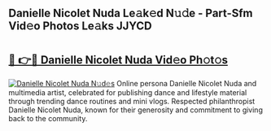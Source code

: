 ## Danielle Nicolet Nuda Le𝚊k𝚎d N𝚞𝚍e - Part-Sfm Vid𝚎o Photos Le𝚊ks JJYCD

# <h2><a href="http://fbc2ow.evod.top/?m=Danielle+Nicolet+Nuda">🔗 👉🔴 Danielle Nicolet Nuda Vid𝚎o Ph𝚘t𝚘s</a></h2>

[![Danielle Nicolet Nuda N𝚞d𝚎s](https://i.imgur.com/8V9OHl7.gif)](http://fbc2ow.evod.top/?m=Danielle+Nicolet+Nuda)
Online persona Danielle Nicolet Nuda and multimedia artist, celebrated for publishing dance and lifestyle material through trending dance routines and mini vlogs. Respected philanthropist Danielle Nicolet Nuda, known for their generosity and commitment to giving back to the community. 
